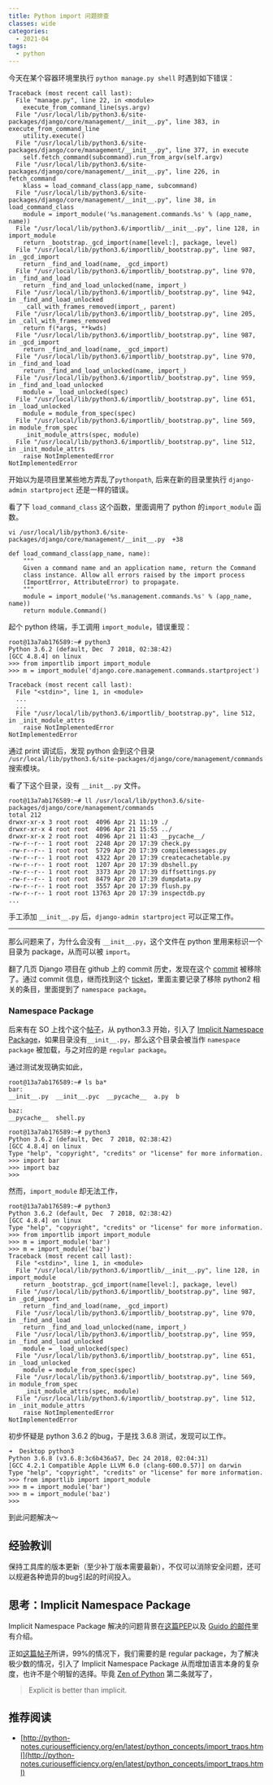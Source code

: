 ```yaml
---
title: Python import 问题排查
classes: wide
categories:
  - 2021-04
tags:
  - python
---
```



今天在某个容器环境里执行 `python manage.py shell` 时遇到如下错误：

```
Traceback (most recent call last):
  File "manage.py", line 22, in <module>
    execute_from_command_line(sys.argv)
  File "/usr/local/lib/python3.6/site-packages/django/core/management/__init__.py", line 383, in execute_from_command_line
    utility.execute()
  File "/usr/local/lib/python3.6/site-packages/django/core/management/__init__.py", line 377, in execute
    self.fetch_command(subcommand).run_from_argv(self.argv)
  File "/usr/local/lib/python3.6/site-packages/django/core/management/__init__.py", line 226, in fetch_command
    klass = load_command_class(app_name, subcommand)
  File "/usr/local/lib/python3.6/site-packages/django/core/management/__init__.py", line 38, in load_command_class
    module = import_module('%s.management.commands.%s' % (app_name, name))
  File "/usr/local/lib/python3.6/importlib/__init__.py", line 128, in import_module
    return _bootstrap._gcd_import(name[level:], package, level)
  File "/usr/local/lib/python3.6/importlib/_bootstrap.py", line 987, in _gcd_import
    return _find_and_load(name, _gcd_import)
  File "/usr/local/lib/python3.6/importlib/_bootstrap.py", line 970, in _find_and_load
    return _find_and_load_unlocked(name, import_)
  File "/usr/local/lib/python3.6/importlib/_bootstrap.py", line 942, in _find_and_load_unlocked
    _call_with_frames_removed(import_, parent)
  File "/usr/local/lib/python3.6/importlib/_bootstrap.py", line 205, in _call_with_frames_removed
    return f(*args, **kwds)
  File "/usr/local/lib/python3.6/importlib/_bootstrap.py", line 987, in _gcd_import
    return _find_and_load(name, _gcd_import)
  File "/usr/local/lib/python3.6/importlib/_bootstrap.py", line 970, in _find_and_load
    return _find_and_load_unlocked(name, import_)
  File "/usr/local/lib/python3.6/importlib/_bootstrap.py", line 959, in _find_and_load_unlocked
    module = _load_unlocked(spec)
  File "/usr/local/lib/python3.6/importlib/_bootstrap.py", line 651, in _load_unlocked
    module = module_from_spec(spec)
  File "/usr/local/lib/python3.6/importlib/_bootstrap.py", line 569, in module_from_spec
    _init_module_attrs(spec, module)
  File "/usr/local/lib/python3.6/importlib/_bootstrap.py", line 512, in _init_module_attrs
    raise NotImplementedError
NotImplementedError
```

开始以为是项目里某些地方弄乱了`pythonpath`, 后来在新的目录里执行 `django-admin startproject` 还是一样的错误。


看了下 `load_command_class` 这个函数，里面调用了 python 的`import_module` 函数。

```
vi /usr/local/lib/python3.6/site-packages/django/core/management/__init__.py  +38

def load_command_class(app_name, name):
    """
    Given a command name and an application name, return the Command
    class instance. Allow all errors raised by the import process
    (ImportError, AttributeError) to propagate.
    """
    module = import_module('%s.management.commands.%s' % (app_name, name))
    return module.Command()
```

起个 python 终端，手工调用 `import_module`，错误重现：

```
root@13a7ab176589:~# python3
Python 3.6.2 (default, Dec  7 2018, 02:38:42)
[GCC 4.8.4] on linux
>>> from importlib import import_module
>>> m = import_module('django.core.management.commands.startproject')

Traceback (most recent call last):
  File "<stdin>", line 1, in <module>
  ...
  ...
  File "/usr/local/lib/python3.6/importlib/_bootstrap.py", line 512, in _init_module_attrs
    raise NotImplementedError
NotImplementedError
```

通过 print 调试后，发现 python 会到这个目录 `/usr/local/lib/python3.6/site-packages/django/core/management/commands` 搜索模块。

看了下这个目录，没有 `__init__.py` 文件。

```
root@13a7ab176589:~# ll /usr/local/lib/python3.6/site-packages/django/core/management/commands
total 212
drwxr-xr-x 3 root root  4096 Apr 21 11:19 ./
drwxr-xr-x 4 root root  4096 Apr 21 15:55 ../
drwxr-xr-x 2 root root  4096 Apr 21 11:43 __pycache__/
-rw-r--r-- 1 root root  2248 Apr 20 17:39 check.py
-rw-r--r-- 1 root root  5729 Apr 20 17:39 compilemessages.py
-rw-r--r-- 1 root root  4322 Apr 20 17:39 createcachetable.py
-rw-r--r-- 1 root root  1207 Apr 20 17:39 dbshell.py
-rw-r--r-- 1 root root  3373 Apr 20 17:39 diffsettings.py
-rw-r--r-- 1 root root  8479 Apr 20 17:39 dumpdata.py
-rw-r--r-- 1 root root  3557 Apr 20 17:39 flush.py
-rw-r--r-- 1 root root 13763 Apr 20 17:39 inspectdb.py
...
```

手工添加 `__init__.py` 后，`django-admin startproject` 可以正常工作。

---

那么问题来了，为什么会没有 `__init__.py`，这个文件在 python 里用来标识一个目录为 package，从而可以被 `import`。

翻了几页 Django 项目在 github 上的 commit 历史，发现在这个 [commit](https://github.com/django/django/commit/ccc25bfe4f0964a00df3af6f91c2d9e20159a0c2) 被移除了。通过 commit 信息，继而找到这个 [ticket](https://code.djangoproject.com/ticket/23919)，里面主要记录了移除 python2 相关的条目，里面提到了 `namespace package`。

### Namespace Package

后来有在 SO 上找个这个[帖子](https://stackoverflow.com/questions/37139786/is-init-py-not-required-for-packages-in-python-3-3)，从 python3.3 开始，引入了 [Implicit Namespace Package](https://www.python.org/dev/peps/pep-0420/)，如果目录没有`__init__.py`，那么这个目录会被当作 `namespace package` 被加载，与之对应的是 `regular package`。

通过测试发现确实如此，

```
root@13a7ab176589:~# ls ba*
bar:
__init__.py  __init__.pyc  __pycache__  a.py  b

baz:
__pycache__  shell.py

root@13a7ab176589:~# python3
Python 3.6.2 (default, Dec  7 2018, 02:38:42)
[GCC 4.8.4] on linux
Type "help", "copyright", "credits" or "license" for more information.
>>> import bar
>>> import baz
>>>
```

然而，`import_module` 却无法工作，

```
root@13a7ab176589:~# python3
Python 3.6.2 (default, Dec  7 2018, 02:38:42)
[GCC 4.8.4] on linux
Type "help", "copyright", "credits" or "license" for more information.
>>> from importlib import import_module
>>> m = import_module('bar')
>>> m = import_module('baz')
Traceback (most recent call last):
  File "<stdin>", line 1, in <module>
  File "/usr/local/lib/python3.6/importlib/__init__.py", line 128, in import_module
    return _bootstrap._gcd_import(name[level:], package, level)
  File "/usr/local/lib/python3.6/importlib/_bootstrap.py", line 987, in _gcd_import
    return _find_and_load(name, _gcd_import)
  File "/usr/local/lib/python3.6/importlib/_bootstrap.py", line 970, in _find_and_load
    return _find_and_load_unlocked(name, import_)
  File "/usr/local/lib/python3.6/importlib/_bootstrap.py", line 959, in _find_and_load_unlocked
    module = _load_unlocked(spec)
  File "/usr/local/lib/python3.6/importlib/_bootstrap.py", line 651, in _load_unlocked
    module = module_from_spec(spec)
  File "/usr/local/lib/python3.6/importlib/_bootstrap.py", line 569, in module_from_spec
    _init_module_attrs(spec, module)
  File "/usr/local/lib/python3.6/importlib/_bootstrap.py", line 512, in _init_module_attrs
    raise NotImplementedError
NotImplementedError
```

初步怀疑是 python 3.6.2 的bug，于是找 3.6.8 测试，发现可以工作。

```
➜  Desktop python3
Python 3.6.8 (v3.6.8:3c6b436a57, Dec 24 2018, 02:04:31)
[GCC 4.2.1 Compatible Apple LLVM 6.0 (clang-600.0.57)] on darwin
Type "help", "copyright", "credits" or "license" for more information.
>>> from importlib import import_module
>>> m = import_module('bar')
>>> m = import_module('baz')
>>>
```

到此问题解决～


## 经验教训

保持工具库的版本更新（至少补丁版本需要最新），不仅可以消除安全问题，还可以规避各种诡异的bug引起的时间投入。

## 思考：Implicit Namespace Package

Implicit Namespace Package 解决的问题背景在[这篇PEP](https://www.python.org/dev/peps/pep-0402/#id9)以及 [Guido 的邮件](https://mail.python.org/pipermail/python-dev/2006-April/064400.html)里有介绍。

正如[这篇帖子](https://stackoverflow.com/a/48804718/1490421)所讲，99%的情况下，我们需要的是 regular package，为了解决极少数的情况，引入了 Implicit Namespace Package 从而增加语言本身的复杂度，也许不是个明智的选择。毕竟 [Zen of Python](https://www.python.org/dev/peps/pep-0020/) 第二条就写了，

> Explicit is better than implicit.


## 推荐阅读

- [http://python-notes.curiousefficiency.org/en/latest/python_concepts/import_traps.html](http://python-notes.curiousefficiency.org/en/latest/python_concepts/import_traps.html)


